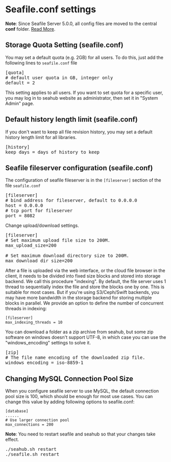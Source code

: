 # Seafile.conf settings

**Note**: Since Seafile Server 5.0.0, all config files are moved to the central **conf** folder. [Read More](../deploy/new_directory_layout_5_0_0.md).

## Storage Quota Setting (seafile.conf)

You may set a default quota (e.g. 2GB) for all users. To do this, just add the following lines to `seafile.conf` file

<pre>
[quota]
# default user quota in GB, integer only
default = 2
</pre>

This setting applies to all users. If you want to set quota for a specific user, you may log in to seahub website as administrator, then set it in "System Admin" page.

## Default history length limit (seafile.conf)

If you don't want to keep all file revision history, you may set a default history length limit for all libraries.

<pre>
[history]
keep_days = days of history to keep
</pre>

## Seafile fileserver configuration (seafile.conf)

The configuration of seafile fileserver is in the <code>[fileserver]</code> section of the file `seafile.conf`

<pre>
[fileserver]
# bind address for fileserver, default to 0.0.0.0
host = 0.0.0.0
# tcp port for fileserver
port = 8082
</pre>

Change upload/download settings.

<pre>
[fileserver]
# Set maximum upload file size to 200M.
max_upload_size=200

# Set maximum download directory size to 200M.
max_download_dir_size=200
</pre>

After a file is uploaded via the web interface, or the cloud file browser in the client, it needs to be divided into fixed size blocks and stored into storage backend. We call this procedure "indexing". By default, the file server uses 1 thread to sequentially index the file and store the blocks one by one. This is suitable for most cases. But if you're using S3/Ceph/Swift backends, you may have more bandwidth in the storage backend for storing multiple blocks in parallel. We provide an option to define the number of concurrent threads in indexing:

```
[fileserver]
max_indexing_threads = 10
```

You can download a folder as a zip archive from seahub, but some zip software on windows doesn't support UTF-8, in which case you can use the "windows_encoding" settings to solve it.
<pre>
[zip]
# The file name encoding of the downloaded zip file.
windows_encoding = iso-8859-1
</pre>

## Changing MySQL Connection Pool Size

When you configure seafile server to use MySQL, the default connection pool size is 100, which should be enough for most use cases. You can change this value by adding following options to seafile.conf:

```
[database]
......
# Use larger connection pool
max_connections = 200
```

**Note**: You need to restart seafile and seahub so that your changes take effect.
<pre>
./seahub.sh restart
./seafile.sh restart
</pre>
